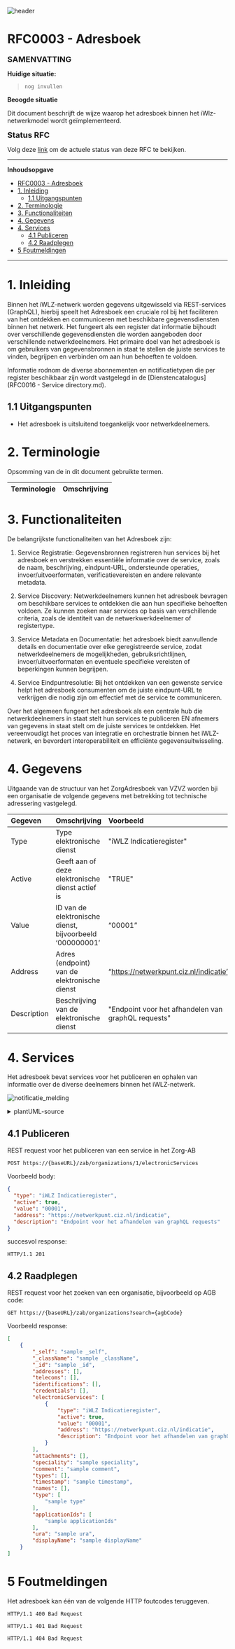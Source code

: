 ![header](../imagesrc/ZinBanner.png "template_header")

# RFC0003 - Adresboek

<font size="4">**SAMENVATTING**</font>

**Huidige situatie:**

>```nog invullen```

**Beoogde situatie**

Dit document beschrijft de wijze waarop het adresboek binnen het iWlz-netwerkmodel wordt geïmplementeerd.

<font size="4">**Status RFC**</font>

Volg deze [link](https://github.com/iStandaarden/iWlz-RFC/issues/4) om de actuele status van deze RFC te bekijken.

---
**Inhoudsopgave**
- [RFC0003 - Adresboek](#rfc0003---adresboek)
- [1. Inleiding](#1-inleiding)
  - [1.1 Uitgangspunten](#11-uitgangspunten)
- [2. Terminologie](#2-terminologie)
- [3. Functionaliteiten](#3-functionaliteiten)
- [4. Gegevens](#4-gegevens)
- [4. Services](#4-services)
  - [4.1 Publiceren](#41-publiceren)
  - [4.2 Raadplegen](#42-raadplegen)
- [5 Foutmeldingen](#5-foutmeldingen)

---
# 1. Inleiding
Binnen het iWLZ-netwerk worden gegevens uitgewisseld via REST-services (GraphQL), hierbij speelt het Adresboek een cruciale rol bij het faciliteren van het ontdekken en communiceren met beschikbare gegevensdiensten binnen het netwerk. Het fungeert als een register dat informatie bijhoudt over verschillende gegevensdiensten die worden aangeboden door verschillende netwerkdeelnemers. Het primaire doel van het adresboek is om gebruikers van gegevensbronnen in staat te stellen de juiste services te vinden, begrijpen en verbinden om aan hun behoeften te voldoen.

Informatie rodnom de diverse abonnementen en notificatietypen die per register beschikbaar zijn wordt vastgelegd in de [Dienstencatalogus](RFC0016 - Service directory.md).

## 1.1 Uitgangspunten
- Het adresboek is uitsluitend toegankelijk voor netwerkdeelnemers.

# 2. Terminologie
Opsomming van de in dit document gebruikte termen.

| Terminologie | Omschrijving |
| -------- | :-------- | 

# 3. Functionaliteiten
De belangrijkste functionaliteiten van het Adresboek zijn:

1. Service Registratie: Gegevensbronnen registreren hun services bij het adresboek en verstrekken essentiële informatie over de service, zoals de naam, beschrijving, eindpunt-URL, ondersteunde operaties, invoer/uitvoerformaten, verificatievereisten en andere relevante metadata.

2. Service Discovery: Netwerkdeelnemers kunnen het adresboek bevragen om beschikbare services te ontdekken die aan hun specifieke behoeften voldoen. Ze kunnen zoeken naar services op basis van verschillende criteria, zoals de identiteit van de netwerkwerkdeelnemer of registertype.

3. Service Metadata en Documentatie: het adresboek biedt aanvullende details en documentatie over elke geregistreerde service, zodat netwerkdeelnemers de mogelijkheden, gebruiksrichtlijnen, invoer/uitvoerformaten en eventuele specifieke vereisten of beperkingen kunnen begrijpen.

4. Service Eindpuntresolutie: Bij het ontdekken van een gewenste service helpt het adresboek consumenten om de juiste eindpunt-URL te verkrijgen die nodig zijn om effectief met de service te communiceren.

Over het algemeen fungeert het adresboek als een centrale hub die netwerkdeelnemers in staat stelt hun services te publiceren EN afnemers van gegevens in staat stelt om de juiste services te ontdekken. Het vereenvoudigt het proces van integratie en orchestratie binnen het iWLZ-netwerk, en bevordert interoperabiliteit en efficiënte gegevensuitwisseling.

# 4. Gegevens
Uitgaande van de structuur van het ZorgAdresboek van VZVZ worden bji een organisatie de volgende gegevens met betrekking tot technische adressering vastgelegd.

| Gegeven | Omschrijving | Voorbeeld                      |
|:-----------------|:----------------------|:----------------------------------------|
| Type  | Type elektronische dienst | "iWLZ Indicatieregister" |
| Active  | Geeft aan of deze elektronische dienst actief is | "TRUE" |
| Value  | ID van de elektronische dienst, bijvoorbeeld ‘000000001’ | “00001” |
| Address  | Adres (endpoint) van de elektronische dienst | “https://netwerkpunt.ciz.nl/indicatie” |
| Description  | Beschrijving van de elektronische dienst | "Endpoint voor het afhandelen van graphQL requests"               |

# 4. Services
Het adresboek bevat services voor het publiceren en ophalen van informatie over de diverse deelnemers binnen het iWLZ-netwerk.

![notificatie_melding](../plantUMLsrc/rfc0003-01-interacties-adresboek.svg "interacties adresboek")

<details>
  <summary>plantUML-source</summary>

  ```plantuml
      @startuml
title adresboek sequence-diagram
  skinparam handwritten false
  skinparam participantpadding 20
  skinparam boxpadding 40
  autonumber "<b>[00]"
  
box bronhouder #lightblue
  participant "Backoffice" as bs
  end box

  box adresboek
  participant "Adresboek" as ab
  end box

  box deelnemer #lightyellow
  participant "Backoffice" as dnp
  end box

    bs -> ab : publiceer adresgegevens
    activate ab
    activate bs
    ab -> bs : response
    deactivate bs
    deactivate ab

    dnp -> ab: zoek endpoint deelnemer op

    activate ab
    activate dnp
    ab -> dnp: return {endpoint deelnemer}
    deactivate ab
deactivate dnp
@enduml
  ```
</details>

## 4.1 Publiceren
REST request voor het publiceren van een service in het Zorg-AB
```http
POST https://{baseURL}/zab/organizations/1/electronicServices
```
Voorbeeld body:
```json
{
  "type": "iWLZ Indicatieregister",
  "active": true,
  "value": "00001",
  "address": "https://netwerkpunt.ciz.nl/indicatie",
  "description": "Endpoint voor het afhandelen van graphQL requests"
}
```
succesvol response: 
```http
HTTP/1.1 201
```

## 4.2 Raadplegen
REST request voor het zoeken van een organisatie, bijvoorbeeld op AGB code:
```http
GET https://{baseURL}/zab/organizations?search={agbCode}
```

Voorbeeld response:
```json
[
	{
		"_self": "sample _self",
		"_className": "sample _className",
		"_id": "sample _id",
		"addresses": [],
		"telecoms": [],
		"identifications": [],
		"credentials": [],
		"electronicServices": [
			{
				"type": "iWLZ Indicatieregister",
				"active": true,
				"value": "00001",
				"address": "https://netwerkpunt.ciz.nl/indicatie",
				"description": "Endpoint voor het afhandelen van graphQL requests"
			}
		],
		"attachments": [],
		"speciality": "sample speciality",
		"comment": "sample comment",
		"types": [],
		"timestamp": "sample timestamp",
		"names": [],
		"type": [
			"sample type"
		],
		"applicationIds": [
			"sample applicationIds"
		],
		"ura": "sample ura",
		"displayName": "sample displayName"
	}
]
```

# 5 Foutmeldingen
Het adresboek kan één van de volgende HTTP foutcodes teruggeven.

```http
HTTP/1.1 400 Bad Request
```

```http
HTTP/1.1 401 Bad Request
```

```http
HTTP/1.1 404 Bad Request
```
